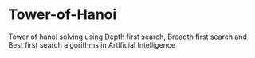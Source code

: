 # Tower-of-Hanoi
Tower of hanoi solving using  Depth first search, Breadth first search and Best first search algorithms in Artificial Intelligence

